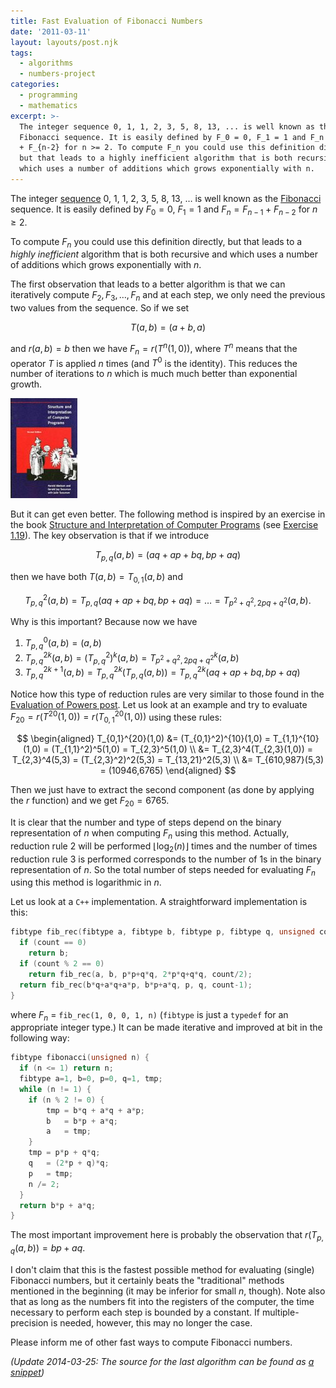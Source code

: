 ```yaml
---
title: Fast Evaluation of Fibonacci Numbers
date: '2011-03-11'
layout: layouts/post.njk
tags:
  - algorithms
  - numbers-project
categories:
  - programming
  - mathematics
excerpt: >-
  The integer sequence 0, 1, 1, 2, 3, 5, 8, 13, ... is well known as the
  Fibonacci sequence. It is easily defined by F_0 = 0, F_1 = 1 and F_n = F_{n-1}
  + F_{n-2} for n >= 2. To compute F_n you could use this definition directly,
  but that leads to a highly inefficient algorithm that is both recursive and
  which uses a number of additions which grows exponentially with n.
---
```

The integer [sequence](http://oeis.org/A000045) 0, 1, 1, 2, 3, 5, 8, 13, &#8230; is well known as the [Fibonacci](http://en.wikipedia.org/wiki/Fibonacci) sequence. It is easily defined by $F_0 = 0$, $F_1 = 1$ and $F_n = F_{n-1} + F_{n-2}$ for $n \geq 2$.

To compute $F_n$ you could use this definition directly, but that leads to a *highly inefficient* algorithm that is both recursive and which uses a number of additions which grows exponentially with $n$.

The first observation that leads to a better algorithm is that we can iteratively compute $F_2, F_3, \ldots, F_n$ and at each step, we only need the previous two values from the sequence. So if we set

$$
T(a,b) = (a+b, a)
$$

and $r(a,b)=b$ then we have $F_n = r(T^n(1,0))$, where $T^n$ means that the operator $T$ is applied $n$ times (and $T^0$ is the identity). This reduces the number of iterations to $n$ which is much much better than exponential growth.

<div class="pull-right"><a href="https://en.wikipedia.org/wiki/Special:BookSources/0262510871"><img src="/media/books/sicp.jpg" alt=""></a></div>

But it can get even better. The following method is inspired by an exercise in the book [Structure and Interpretation of Computer Programs](https://en.wikipedia.org/wiki/Special:BookSources/0262510871) (see [Exercise 1.19](http://mitpress.mit.edu/sicp/full-text/book/book-Z-H-11.html#%_sec_1.2.4)). The key observation is that if we introduce

$$
T_{p,q}(a,b) = (a q + a p + b q, b p + a q)
$$

then we have both $T(a,b)=T_{0,1}(a,b)$ and

$$
T_{p,q}^2(a,b) = T_{p,q}(a q + a p + b q, b p + a q) = \ldots = T_{p^2+q^2,2 p q+q^2}(a,b).
$$

Why is this important? Because now we have

1. $T_{p,q}^0(a,b) = (a,b)$
2. $T_{p,q}^{2k}(a,b) = (T_{p,q}^2)^k(a,b) = T_{p^2+q^2,2 p q+q^2}^k(a,b)$
3. $T_{p,q}^{2k+1}(a,b) = T_{p,q}^{2k}(T_{p,q}(a,b)) = T_{p,q}^{2k}(a q + a p + b q, b p + a q)$

Notice how this type of reduction rules are very similar to those found in the [Evaluation of Powers post](/blog/2011/01/evaluation-of-powers). Let us look at an example and try to evaluate $F_{20} = r(T^{20}(1,0)) = r(T_{0,1}^{20}(1,0))$ using these rules:

$$
\begin{aligned}
T_{0,1}^{20}(1,0) &= (T_{0,1}^2)^{10}(1,0) = T_{1,1}^{10}(1,0) = (T_{1,1}^2)^5(1,0) = T_{2,3}^5(1,0) \\
&= T_{2,3}^4(T_{2,3}(1,0)) = T_{2,3}^4(5,3) = (T_{2,3}^2)^2(5,3) = T_{13,21}^2(5,3) \\
&= T_{610,987}(5,3) = (10946,6765)
\end{aligned}
$$

Then we just have to extract the second component (as done by applying the $r$ function) and we get $F_{20}=6765$.

It is clear that the number and type of steps depend on the binary representation of $n$ when computing $F_n$ using this method. Actually, reduction rule 2 will be performed $\lfloor\log_2(n)\rfloor$ times and the number of times reduction rule 3 is performed corresponds to the number of 1s in the binary representation of $n$. So the total number of steps needed for evaluating $F_n$ using this method is logarithmic in $n$.

Let us look at a `C++` implementation. A straightforward implementation is this:

``` cpp
fibtype fib_rec(fibtype a, fibtype b, fibtype p, fibtype q, unsigned count) {
  if (count == 0)
    return b;
  if (count % 2 == 0)
    return fib_rec(a, b, p*p+q*q, 2*p*q+q*q, count/2);
  return fib_rec(b*q+a*q+a*p, b*p+a*q, p, q, count-1);
}
```

where $F_n$ = `fib_rec(1, 0, 0, 1, n)` (`fibtype` is just a `typedef` for an appropriate integer type.) It can be made iterative and improved at bit in the following way:

``` cpp
fibtype fibonacci(unsigned n) {
  if (n <= 1) return n;
  fibtype a=1, b=0, p=0, q=1, tmp;
  while (n != 1) {
    if (n % 2 != 0) {
        tmp = b*q + a*q + a*p;
        b   = b*p + a*q;
        a   = tmp;
    }
    tmp = p*p + q*q;
    q   = (2*p + q)*q;
    p   = tmp;
    n /= 2;
  }
  return b*p + a*q;
}
```

The most important improvement here is probably the observation that $r(T_{p,q}(a,b)) = b p + a q$.

I don't claim that this is the fastest possible method for evaluating (single) Fibonacci numbers, but it certainly beats the "traditional" methods mentioned in the beginning (it may be inferior for small $n$, though). Note also that as long as the numbers fit into the registers of the computer, the time necessary to perform each step is bounded by a constant. If multiple-precision is needed, however, this may no longer the case.

Please inform me of other fast ways to compute Fibonacci numbers.

*(Update 2014-03-25: The source for the last algorithm can be found as [a snippet](https://github.com/janmarthedal/snippets/blob/master/c++/kanooth/snippets/fibonacci_number.hpp))*
